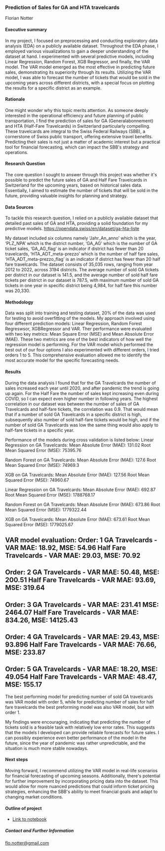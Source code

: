 ### Prediction of Sales for GA and HTA travelcards

Florian Notter

#### Executive summary
In my project, I focused on preprocessing and conducting exploratory data analysis (EDA) on a publicly available dataset. Throughout the EDA phase, I employed various visualizations to gain a deeper understanding of the dataset at hand. I experimented with several predictive models, including Linear Regression, Random Forest, XGB Regressor, and finally, the VAR model. The VAR model emerged as the most effective in predicting future sales, demonstrating its superiority through its results. Utilizing the VAR model, I was able to forecast the number of tickets that would be sold in the upcoming years across different districts, with a special focus on plotting the results for a specific district as an example.

#### Rationale
One might wonder why this topic merits attention. As someone deeply interested in the operational efficiency and future planning of public transportation, I find the prediction of sales for GA (Generalabonnement) and HTA (Half-Fare Travelcards) in Switzerland particularly compelling. These travelcards are integral to the Swiss Federal Railways (SBB), a cornerstone of Swiss public transport, offering extensive travel benefits. Predicting their sales is not just a matter of academic interest but a practical tool for financial forecasting, which can impact the SBB's strategy and operations.

#### Research Question
The core question I sought to answer through this project was whether it's possible to predict the future sales of GA and Half Fare Travelcards in Switzerland for the upcoming years, based on historical sales data. Essentially, I aimed to estimate the number of tickets that will be sold in the future, providing valuable insights for planning and strategy.

#### Data Sources
To tackle this research question, I relied on a publicly available dataset that detailed past sales of GA and HTA, providing a solid foundation for my predictive models.
https://opendata.swiss/en/dataset/ga-hta-liste

My dataset included six columns namely ‘Jahr_An_anno’ which is the year, ‘PLZ_NPA’ which is the district number, ‘GA_AG’ which is the number of GA ticket sales, ‘GA_AG_flag’ is an indicator if district has fewer than 20 travelcards, ‘HTA_ADT_meta-prezzo’ which is the number of half fare sales, ‘HTA_ADT_meta-prezzo_flag’ is an indicator if district has fewer than 20 half fare travelcards. The dataset consists of 35,035 rows, ranging from year 2012 to 2022, across 3194 districts. The average number of sold GA tickets per district in our dataset is 141.5, and the average number of sold half fare tickets per district in our dataset is 787.5, with maximum number of sold GA tickets in one year in specific district being 4,984, for half fare this number was 20,330.


#### Methodology
Data was split into training and testing dataset, 20% of the data was used for testing to avoid overfitting of the models.
My approach involved using four different prediction models: Linear Regression, Random Forest Regreswsor, XGBRegressor and VAR. Ther performance were evaluated with two key metrics: Mean Square Error (MSE) and Mean Absolute Error (MAE). These two metrics are one of the best indicators of how well the regression model is performing. For the VAR model which performed the best out of our four options I also experimented with different orders, I tried orders 1 to 5. This comprehensive evaluation allowed me to identify the most accurate model for the specific forecasting needs.

#### Results
During the data analysis I found that for the GA Travelcards the number of sales increased each year until 2020, and after pandemic the trend is going up again. For the Half Fare the number of sales kept increasing even during COVID, so I can expect even higher number in following years.
The highest correlation in our dataset was between the number of sales of GA Travelcards and half-fare tickets, the correlation was 0.9. That would mean that if a number of sold GA Travelcards in a specific district is high, subsequently also number of sold half-fare tickets would be high, and if the number of sold GA Travelcards was low the same thing would also apply to half-fare tickets in a specific year.

Performance of the models during cross validation is listed below:
Linear Regression on GA Travelcards:
Mean Absolute Error (MAE): 131.02
Root Mean Squared Error (MSE): 75395.76

Random Forest on GA Travelcards:
Mean Absolute Error (MAE): 127.6
Root Mean Squared Error (MSE): 74969.3

XGB on GA Travelcards:
Mean Absolute Error (MAE): 127.56
Root Mean Squared Error (MSE): 74960.67

Linear Regression on GA Travelcards:
Mean Absolute Error (MAE): 692.87
Root Mean Squared Error (MSE): 1788768.17

Random Forest on GA Travelcards:
Mean Absolute Error (MAE): 673.86
Root Mean Squared Error (MSE): 1779322.44

XGB on GA Travelcards:
Mean Absolute Error (MAE): 673.61
Root Mean Squared Error (MSE): 1779025.67

VAR model evaluation:
Order: 1
GA Travelcards - VAR MAE: 18.92, MSE: 54.96
Half Fare Travelcards - VAR MAE: 29.03, MSE: 70.92
-----------------------------------------------------------
Order: 2
GA Travelcards - VAR MAE: 50.48, MSE: 200.51
Half Fare Travelcards - VAR MAE: 93.69, MSE: 319.64
-----------------------------------------------------------
Order: 3
GA Travelcards - VAR MAE: 231.41 MSE: 2464.07
Half Fare Travelcards - VAR MAE: 834.26, MSE: 14125.43
-----------------------------------------------------------
Order: 4
GA Travelcards - VAR MAE: 29.43, MSE: 93.896
Half Fare Travelcards - VAR MAE: 76.66, MSE: 233.87
-----------------------------------------------------------
Order: 5
GA Travelcards - VAR MAE: 18.20, MSE: 49.054
Half Fare Travelcards - VAR MAE: 48.47, MSE: 155.17
-----------------------------------------------------------

The best performing model for predicting number of sold GA travelcards was VAR model with order 5, while for predicting number of sales for half fare travelcards the best preforming model was also VAR model, but with order 1. 

My findings were encouraging, indicating that predicting the number of tickets sold is a feasible task with relatively low error rates. This suggests that the models I developed can provide reliable forecasts for future sales. I can possibly experience even better performance of the model in the future, since the year of pandemic was rather unpredictable, and the situation is much more stable nowadays.


#### Next steps
Moving forward, I recommend utilizing the VAR model in real-life scenarios for financial forecasting of upcoming seasons. Additionally, there's potential for further improvement by incorporating pricing data into the dataset. This would allow for more nuanced predictions that could inform ticket pricing strategies, enhancing the SBB's ability to meet financial goals and adapt to changing market conditions.

#### Outline of project

- [Link to notebook](https://github.com/flonotter/SBB/blob/main/SBB.ipynb)


##### Contact and Further Information
flo.notter@gmail.com
